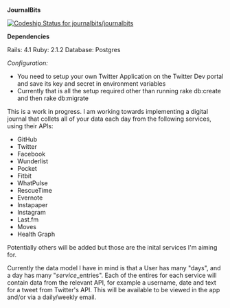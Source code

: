 **JournalBits** 

[ ![Codeship Status for journalbits/journalbits](https://www.codeship.io/projects/e0b43c80-db92-0131-5e33-32348e3cf281/status)](https://www.codeship.io/projects/24458)

**Dependencies**

Rails: 4.1
Ruby: 2.1.2
Database: Postgres

*Configuration:*

* You need to setup your own Twitter Application on the Twitter Dev portal and save its key and secret in environment variables
* Currently that is all the setup required other than running rake db:create and then rake db:migrate


This is a work in progress. I am working towards implementing a digital journal that collets all of your data each day from the following services, using their APIs:

   * GitHub
   * Twitter
   * Facebook
   * Wunderlist
   * Pocket
   * Fitbit
   * WhatPulse
   * RescueTime
   * Evernote
   * Instapaper
   * Instagram
   * Last.fm
   * Moves
   * Health Graph

Potentially others will be added but those are the inital services I'm aiming for.

Currently the data model I have in mind is that a User has many "days", and a day has many "$service$_entries". Each of the entires for each service will contain data from the relevant API, for example a username, date and text for a tweet from Twitter's API. This will be available to be viewed in the app and/or via a daily/weekly email.
